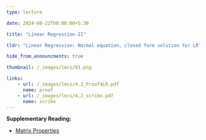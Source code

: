 ```yaml
---
type: lecture

date: 2024-08-22T08:00:00+5:30

title: "Linear Regression-II"

tldr: "Linear Regression: Normal equation, closed form solution for LR"

hide_from_announcments: true

thumbnail: /_images/lecs/01.png

links: 
    - url: /_images/lecs/4.2_Proof4LR.pdf
      name: proof
    - url: /_images/lecs/4.2_scribe.pdf
      name: scribe
---
```

**Supplementary Reading:**
- [Matrix Properties](https://lcs2-iitd.github.io/ELL409-2401/_images/lecs/4.2_matrix_properties.pdf)
